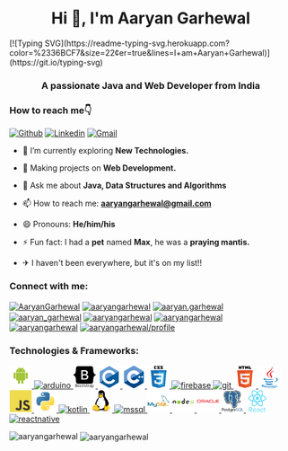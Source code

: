 <h1 align="center">Hi 👋, I'm Aaryan Garhewal</h1>[![Typing SVG](https://readme-typing-svg.herokuapp.com?color=%2336BCF7&size=22&center=true&lines=I+am+Aaryan+Garhewal)](https://git.io/typing-svg)
<h3 align="center">A passionate Java and Web Developer from India</h3>

<!-- <p align="left"> <img src="https://komarev.com/ghpvc/?username=aaryangarhewal&label=Profile%20views&color=0e75b6&style=flat" alt="aaryangarhewal" /> </p> -->


### How to reach me👇

[![Github](https://img.shields.io/badge/-Github-000?style=flat&logo=Github&logoColor=white)](https://github.com/aaryangarhewal)
[![Linkedin](https://img.shields.io/badge/-LinkedIn-blue?style=flat&logo=Linkedin&logoColor=white)](https://www.linkedin.com/in/aaryangarhewal)
[![Gmail](https://img.shields.io/badge/-Gmail-c14438?style=flat&logo=Gmail&logoColor=white)](mailto:aaryangarhewal@gmail.com)


- 🌱 I’m currently exploring **New Technologies.**

- 🔭 Making projects on **Web Development.**

- 💬 Ask me about **Java, Data Structures and Algorithms**

- 📫 How to reach me: **aaryangarhewal@gmail.com**

- 😄 Pronouns: **He/him/his**

- ⚡ Fun fact: I had a **pet** named **Max**, he was a **praying mantis.**

- ✈ I haven't been everywhere, but it's on my list!!

<h3 align="left">Connect with me:</h3>
<p align="left">
<a href="https://twitter.com/AaryanGarhewal" target="_blank"><img align="center" src="https://raw.githubusercontent.com/rahuldkjain/github-profile-readme-generator/master/src/images/icons/Social/twitter.svg" alt="AaryanGarhewal" height="30" width="40" /></a>
<a href="https://www.linkedin.com/in/aaryangarhewal" target="_blank"><img align="center" src="https://raw.githubusercontent.com/rahuldkjain/github-profile-readme-generator/master/src/images/icons/Social/linked-in-alt.svg" alt="aaryangarhewal" height="30" width="40" /></a>
<a href="https://www.facebook.com/aaryan.garhewal" target="_blank"><img align="center" src="https://raw.githubusercontent.com/rahuldkjain/github-profile-readme-generator/master/src/images/icons/Social/facebook.svg" alt="aaryan.garhewal" height="30" width="40" /></a>
<a href="https://www.instagram.com/aaryan_garhewal" target="_blank"><img align="center" src="https://raw.githubusercontent.com/rahuldkjain/github-profile-readme-generator/master/src/images/icons/Social/instagram.svg" alt="aaryan_garhewal" height="30" width="40" /></a>
<a href="https://www.codechef.com/users/aaryangarhewal" target="_blank"><img align="center" src="https://cdn.jsdelivr.net/npm/simple-icons@3.1.0/icons/codechef.svg" alt="aaryangarhewal" height="30" width="40" /></a>
<a href="https://www.hackerrank.com/aaryangarhewal" target="_blank"><img align="center" src="https://raw.githubusercontent.com/rahuldkjain/github-profile-readme-generator/master/src/images/icons/Social/hackerrank.svg" alt="aaryangarhewal" height="30" width="40" /></a>
<a href="https://leetcode.com/aaryangarhewal" target="_blank"><img align="center" src="https://raw.githubusercontent.com/rahuldkjain/github-profile-readme-generator/master/src/images/icons/Social/leet-code.svg" alt="aaryangarhewal" height="30" width="40" /></a>
<a href="https://auth.geeksforgeeks.org/user/aaryangarhewal/profile" target="_blank"><img align="center" src="https://raw.githubusercontent.com/rahuldkjain/github-profile-readme-generator/master/src/images/icons/Social/geeks-for-geeks.svg" alt="aaryangarhewal/profile" height="30" width="40" /></a>
</p>

<h3 align="left">Technologies & Frameworks:</h3>
<p align="left"> <a href="https://developer.android.com" target="_blank"> <img src="https://raw.githubusercontent.com/devicons/devicon/master/icons/android/android-original-wordmark.svg" alt="android" width="40" height="40"/> </a> <a href="https://www.arduino.cc/" target="_blank"> <img src="https://cdn.worldvectorlogo.com/logos/arduino-1.svg" alt="arduino" width="40" height="40"/> </a> <a href="https://getbootstrap.com" target="_blank"> <img src="https://raw.githubusercontent.com/devicons/devicon/master/icons/bootstrap/bootstrap-plain-wordmark.svg" alt="bootstrap" width="40" height="40"/> </a> <a href="https://www.cprogramming.com/" target="_blank"> <img src="https://raw.githubusercontent.com/devicons/devicon/master/icons/c/c-original.svg" alt="c" width="40" height="40"/> </a> <a href="https://www.w3schools.com/cpp/" target="_blank"> <img src="https://raw.githubusercontent.com/devicons/devicon/master/icons/cplusplus/cplusplus-original.svg" alt="cplusplus" width="40" height="40"/> </a> <a href="https://www.w3schools.com/css/" target="_blank"> <img src="https://raw.githubusercontent.com/devicons/devicon/master/icons/css3/css3-original-wordmark.svg" alt="css3" width="40" height="40"/> </a>  <a href="https://firebase.google.com/" target="_blank"> <img src="https://www.vectorlogo.zone/logos/firebase/firebase-icon.svg" alt="firebase" width="40" height="40"/> </a>  <a href="https://git-scm.com/" target="_blank"> <img src="https://www.vectorlogo.zone/logos/git-scm/git-scm-icon.svg" alt="git" width="40" height="40"/> </a> <a href="https://www.w3.org/html/" target="_blank"> <img src="https://raw.githubusercontent.com/devicons/devicon/master/icons/html5/html5-original-wordmark.svg" alt="html5" width="40" height="40"/> </a> <a href="https://www.java.com" target="_blank"> <img src="https://raw.githubusercontent.com/devicons/devicon/master/icons/java/java-original.svg" alt="java" width="40" height="40"/> </a> <a href="https://developer.mozilla.org/en-US/docs/Web/JavaScript" target="_blank"> <img src="https://raw.githubusercontent.com/devicons/devicon/master/icons/javascript/javascript-original.svg" alt="javascript" width="40" height="40"/> </a> <a href="https://www.python.org" target="_blank"> <img src="https://raw.githubusercontent.com/devicons/devicon/master/icons/python/python-original.svg" alt="python" width="40" height="40"/> </a> <a href="https://kotlinlang.org" target="_blank"> <img src="https://www.vectorlogo.zone/logos/kotlinlang/kotlinlang-icon.svg" alt="kotlin" width="40" height="40"/> </a> <a href="https://www.linux.org/" target="_blank"> <img src="https://raw.githubusercontent.com/devicons/devicon/master/icons/linux/linux-original.svg" alt="linux" width="40" height="40"/> </a> <a href="https://www.microsoft.com/en-us/sql-server" target="_blank"> <img src="https://www.svgrepo.com/show/303229/microsoft-sql-server-logo.svg" alt="mssql" width="40" height="40"/> </a> <a href="https://www.mysql.com/" target="_blank"> <img src="https://raw.githubusercontent.com/devicons/devicon/master/icons/mysql/mysql-original-wordmark.svg" alt="mysql" width="40" height="40"/> </a> <a href="https://nodejs.org" target="_blank"> <img src="https://raw.githubusercontent.com/devicons/devicon/master/icons/nodejs/nodejs-original-wordmark.svg" alt="nodejs" width="40" height="40"/> </a> <a href="https://www.oracle.com/" target="_blank"> <img src="https://raw.githubusercontent.com/devicons/devicon/master/icons/oracle/oracle-original.svg" alt="oracle" width="40" height="40"/> </a> <a href="https://www.postgresql.org" target="_blank"> <img src="https://raw.githubusercontent.com/devicons/devicon/master/icons/postgresql/postgresql-original-wordmark.svg" alt="postgresql" width="40" height="40"/> </a>  <a href="https://reactjs.org/" target="_blank"> <img src="https://raw.githubusercontent.com/devicons/devicon/master/icons/react/react-original-wordmark.svg" alt="react" width="40" height="40"/> </a> <a href="https://reactnative.dev/" target="_blank"> <img src="https://reactnative.dev/img/header_logo.svg" alt="reactnative" width="40" height="40"/> </a> </p>


<p><img align="left" src="https://github-readme-stats.vercel.app/api/top-langs?username=aaryangarhewal&show_icons=true&locale=en&layout=compact" alt="aaryangarhewal" /></p>

<p>&nbsp;<img align="center" src="https://github-readme-stats.vercel.app/api?username=aaryangarhewal&show_icons=true&locale=en" alt="aaryangarhewal" /></p>
